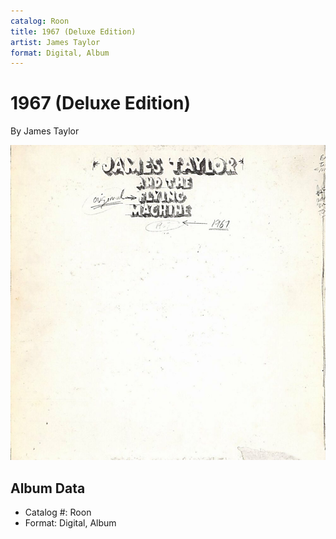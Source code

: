 ```yaml
---
catalog: Roon
title: 1967 (Deluxe Edition)
artist: James Taylor
format: Digital, Album
---
```


# 1967 (Deluxe Edition)

By James Taylor

![](../../assets/albumcovers/James_Taylor-1967_Deluxe_Edition.png)

## Album Data

- Catalog #: Roon
- Format: Digital, Album

